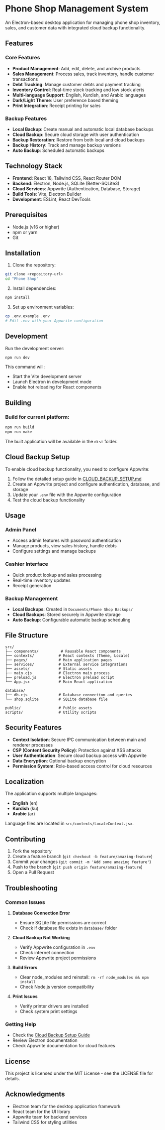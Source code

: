 # Phone Shop Management System

An Electron-based desktop application for managing phone shop inventory, sales, and customer data with integrated cloud backup functionality.

## Features

### Core Features
- **Product Management**: Add, edit, delete, and archive products
- **Sales Management**: Process sales, track inventory, handle customer transactions
- **Debt Tracking**: Manage customer debts and payment tracking
- **Inventory Control**: Real-time stock tracking and low stock alerts
- **Multi-language Support**: English, Kurdish, and Arabic languages
- **Dark/Light Theme**: User preference based theming
- **Print Integration**: Receipt printing for sales

### Backup Features
- **Local Backup**: Create manual and automatic local database backups
- **Cloud Backup**: Secure cloud storage with user authentication
- **Backup Restoration**: Restore from both local and cloud backups
- **Backup History**: Track and manage backup versions
- **Auto Backup**: Scheduled automatic backups

## Technology Stack

- **Frontend**: React 18, Tailwind CSS, React Router DOM
- **Backend**: Electron, Node.js, SQLite (Better-SQLite3)
- **Cloud Services**: Appwrite (Authentication, Database, Storage)
- **Build Tools**: Vite, Electron Builder
- **Development**: ESLint, React DevTools

## Prerequisites

- Node.js (v16 or higher)
- npm or yarn
- Git

## Installation

1. Clone the repository:
```bash
git clone <repository-url>
cd "Phone Shop"
```

2. Install dependencies:
```bash
npm install
```

3. Set up environment variables:
```bash
cp .env.example .env
# Edit .env with your Appwrite configuration
```

## Development

Run the development server:
```bash
npm run dev
```

This command will:
- Start the Vite development server
- Launch Electron in development mode
- Enable hot reloading for React components

## Building

### Build for current platform:
```bash
npm run build
npm run make
```

The built application will be available in the `dist` folder.

## Cloud Backup Setup

To enable cloud backup functionality, you need to configure Appwrite:

1. Follow the detailed setup guide in [CLOUD_BACKUP_SETUP.md](./CLOUD_BACKUP_SETUP.md)
2. Create an Appwrite project and configure authentication, database, and storage
3. Update your `.env` file with the Appwrite configuration
4. Test the cloud backup functionality

## Usage

### Admin Panel
- Access admin features with password authentication
- Manage products, view sales history, handle debts
- Configure settings and manage backups

### Cashier Interface
- Quick product lookup and sales processing
- Real-time inventory updates
- Receipt generation

### Backup Management
- **Local Backups**: Created in `Documents/Phone Shop Backups/`
- **Cloud Backups**: Stored securely in Appwrite storage
- **Auto Backup**: Configurable automatic backup scheduling

## File Structure

```
src/
├── components/          # Reusable React components
├── contexts/           # React contexts (Theme, Locale)
├── pages/              # Main application pages
├── services/           # External service integrations
├── assets/             # Static assets
├── main.cjs            # Electron main process
├── preload.js          # Electron preload script
└── App.jsx             # Main React application

database/
├── db.cjs              # Database connection and queries
└── shop.sqlite         # SQLite database file

public/                 # Public assets
scripts/                # Utility scripts
```

## Security Features

- **Context Isolation**: Secure IPC communication between main and renderer processes
- **CSP (Content Security Policy)**: Protection against XSS attacks
- **User Authentication**: Secure cloud backup access with Appwrite
- **Data Encryption**: Optional backup encryption
- **Permission System**: Role-based access control for cloud resources

## Localization

The application supports multiple languages:
- **English** (en)
- **Kurdish** (ku)
- **Arabic** (ar)

Language files are located in `src/contexts/LocaleContext.jsx`.

## Contributing

1. Fork the repository
2. Create a feature branch (`git checkout -b feature/amazing-feature`)
3. Commit your changes (`git commit -m 'Add some amazing feature'`)
4. Push to the branch (`git push origin feature/amazing-feature`)
5. Open a Pull Request

## Troubleshooting

### Common Issues

1. **Database Connection Error**
   - Ensure SQLite file permissions are correct
   - Check if database file exists in `database/` folder

2. **Cloud Backup Not Working**
   - Verify Appwrite configuration in `.env`
   - Check internet connection
   - Review Appwrite project permissions

3. **Build Errors**
   - Clear node_modules and reinstall: `rm -rf node_modules && npm install`
   - Check Node.js version compatibility

4. **Print Issues**
   - Verify printer drivers are installed
   - Check system print settings

### Getting Help

- Check the [Cloud Backup Setup Guide](./CLOUD_BACKUP_SETUP.md)
- Review Electron documentation
- Check Appwrite documentation for cloud features

## License

This project is licensed under the MIT License - see the LICENSE file for details.

## Acknowledgments

- Electron team for the desktop application framework
- React team for the UI library
- Appwrite team for backend services
- Tailwind CSS for styling utilities
